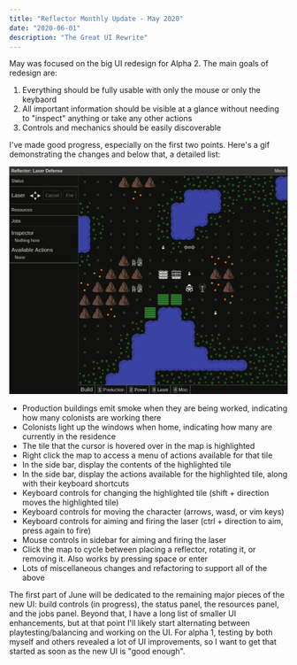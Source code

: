```yaml
---
title: "Reflector Monthly Update - May 2020"
date: "2020-06-01"
description: "The Great UI Rewrite"
---
```


May was focused on the big UI redesign for Alpha 2. The main goals of redesign are:

1. Everything should be fully usable with only the mouse or only the keybaord
2. All important information should be visible at a glance without needing to "inspect" anything or take any other actions
3. Controls and mechanics should be easily discoverable

I've made good progress, especially on the first two points. Here's a gif demonstrating the changes and below that, a detailed list:

![GIF](./reflector-05-2020.gif)

- Production buildings emit smoke when they are being worked, indicating how many colonists are working there
- Colonists light up the windows when home, indicating how many are currently in the residence
- The tile that the cursor is hovered over in the map is highlighted
- Right click the map to access a menu of actions available for that tile
- In the side bar, display the contents of the highlighted tile
- In the side bar, display the actions available for the highlighted tile, along with their keyboard shortcuts
- Keyboard controls for changing the highlighted tile (shift + direction moves the highlighted tile)
- Keyboard controls for moving the character (arrows, wasd, or vim keys)
- Keyboard controls for aiming and firing the laser (ctrl + direction to aim, press again to fire)
- Mouse controls in sidebar for aiming and firing the laser
- Click the map to cycle between placing a reflector, rotating it, or removing it. Also works by pressing space or enter
- Lots of miscellaneous changes and refactoring to support all of the above

The first part of June will be dedicated to the remaining major pieces of the new UI: build controls (in progress), the status panel, the resources panel, and the jobs panel. Beyond that, I have a long list of smaller UI enhancements, but at that point I'll likely start alternating between playtesting/balancing and working on the UI. For alpha 1, testing by both myself and others revealed a lot of UI improvements, so I want to get that started as soon as the new UI is "good enough".